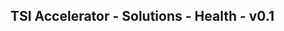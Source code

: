 TSI Accelerator - Solutions - Health - v0.1
--------------------------------------------------------------------------------------------


